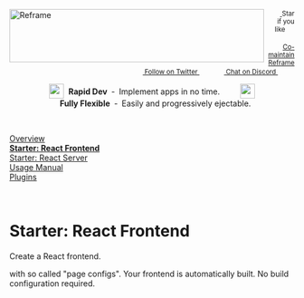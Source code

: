 <!---






    WARNING, READ THIS.
    This is a computed file. Do not edit.
    Edit `/docs/react-frontend.template.md` instead.












    WARNING, READ THIS.
    This is a computed file. Do not edit.
    Edit `/docs/react-frontend.template.md` instead.












    WARNING, READ THIS.
    This is a computed file. Do not edit.
    Edit `/docs/react-frontend.template.md` instead.












    WARNING, READ THIS.
    This is a computed file. Do not edit.
    Edit `/docs/react-frontend.template.md` instead.












    WARNING, READ THIS.
    This is a computed file. Do not edit.
    Edit `/docs/react-frontend.template.md` instead.






-->
<a href="https://github.com/reframejs/reframe"><img align="left" src="https://github.com/reframejs/reframe/raw/master/docs/images/logo-with-title.min.svg?sanitize=true" width=450 height=94 style="max-width:100%;" alt="Reframe"/></a>

<p align="right">
    <sup>
        <a href="#">
            <img
              src="https://github.com/reframejs/reframe/raw/master/docs/images/star.svg?sanitize=true"
              width="16"
              height="12"
            >
        </a>
        Star if you like
        &nbsp;&nbsp;&nbsp;&nbsp;
        &nbsp;&nbsp;&nbsp;&nbsp;
        &nbsp;&nbsp;
        <a href="https://github.com/reframejs/reframe/blob/master/docs/contributing.md">
            <img
              src="https://github.com/reframejs/reframe/raw/master/docs/images/biceps.min.svg?sanitize=true"
              width="16"
              height="14"
            >
            Co-maintain Reframe
        </a>
    </sup>
    <br/>
    <sup>
        <a href="https://twitter.com/reframejs">
            <img
              src="https://github.com/reframejs/reframe/raw/master/docs/images/twitter-logo.svg?sanitize=true"
              width="15"
              height="13"
            >
            Follow on Twitter
        </a>
        &nbsp;&nbsp;&nbsp;&nbsp;&nbsp;
        &nbsp;&nbsp;
        <a href="https://discord.gg/kqXf65G">
            <img
              src="https://github.com/reframejs/reframe/raw/master/docs/images/chat.svg?sanitize=true"
              width="14"
              height="10"
            >
            Chat on Discord
        </a>
        &nbsp;&nbsp;&nbsp;&nbsp;
        &nbsp;&nbsp;&nbsp;&nbsp;
    </sup>
</p>

<div><p align="center">
    <sub><sub><img src="https://github.com/reframejs/reframe/raw/docs/docs/images/thunderbolt.min.svg?sanitize=true" width="26" height="26"></sub></sub>&nbsp;&nbsp;<b>Rapid&nbsp;Dev</b>&nbsp;&nbsp;&#8209;&nbsp;&nbsp;Implement&nbsp;apps&nbsp;in&nbsp;no&nbsp;time.
    &nbsp; &nbsp; &nbsp; &nbsp;
    <sub><sub><img src="https://github.com/reframejs/reframe/raw/docs/docs/images/tornado.min.svg?sanitize=true" width="26" height="26"></sub></sub>&nbsp;&nbsp;&nbsp;<b>Fully&nbsp;Flexible</b>&nbsp;&nbsp;&#8209;&nbsp;&nbsp;Easily&nbsp;and&nbsp;progressively&nbsp;ejectable.
</p></div>

<br/>

[Overview](/../../)<br/>
[**Starter: React Frontend**](/docs/react-frontend.md)<br/>
[Starter: React Server](/docs/react-server.md)<br/>
[Usage Manual](/docs/usage-manual.md)<br/>
[Plugins](/docs/plugins.md)

<br/>

# Starter: React Frontend

Create a React frontend.

with so called "page configs".
Your frontend is automatically built.
No build configuration required.

<!---






    WARNING, READ THIS.
    This is a computed file. Do not edit.
    Edit `/docs/react-frontend.template.md` instead.












    WARNING, READ THIS.
    This is a computed file. Do not edit.
    Edit `/docs/react-frontend.template.md` instead.












    WARNING, READ THIS.
    This is a computed file. Do not edit.
    Edit `/docs/react-frontend.template.md` instead.












    WARNING, READ THIS.
    This is a computed file. Do not edit.
    Edit `/docs/react-frontend.template.md` instead.












    WARNING, READ THIS.
    This is a computed file. Do not edit.
    Edit `/docs/react-frontend.template.md` instead.






-->
